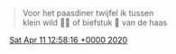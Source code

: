 > Voor het paasdiner twijfel ik tussen   
> klein wild 🐰😏 of biefstuk 🐄 van de haas

<img src="../../media/tweet.ico" width="12" /> [Sat Apr 11 12:58:16 +0000 2020](https://twitter.com/DromerDenker/status/1248958547335024640)